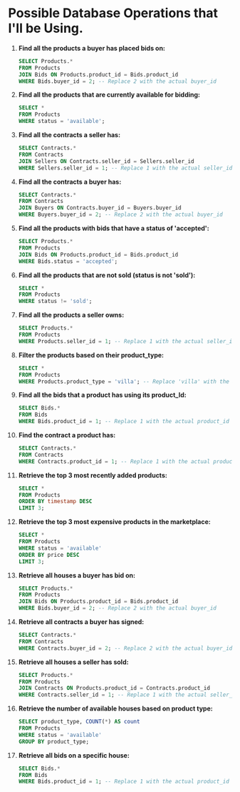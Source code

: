 # Possible Database Operations that I'll be Using.

1. **Find all the products a buyer has placed bids on:**

    ```sql
    SELECT Products.*
    FROM Products
    JOIN Bids ON Products.product_id = Bids.product_id
    WHERE Bids.buyer_id = 2; -- Replace 2 with the actual buyer_id
    ```

2. **Find all the products that are currently available for bidding:**

    ```sql
    SELECT *
    FROM Products
    WHERE status = 'available';
    ```

3. **Find all the contracts a seller has:**

    ```sql
    SELECT Contracts.*
    FROM Contracts
    JOIN Sellers ON Contracts.seller_id = Sellers.seller_id
    WHERE Sellers.seller_id = 1; -- Replace 1 with the actual seller_id
    ```

4. **Find all the contracts a buyer has:**

    ```sql
    SELECT Contracts.*
    FROM Contracts
    JOIN Buyers ON Contracts.buyer_id = Buyers.buyer_id
    WHERE Buyers.buyer_id = 2; -- Replace 2 with the actual buyer_id
    ```

5. **Find all the products with bids that have a status of 'accepted':**

    ```sql
    SELECT Products.*
    FROM Products
    JOIN Bids ON Products.product_id = Bids.product_id
    WHERE Bids.status = 'accepted';
    ```

6. **Find all the products that are not sold (status is not 'sold'):**

    ```sql
    SELECT *
    FROM Products
    WHERE status != 'sold';
    ```

7. **Find all the products a seller owns:**

    ```sql
    SELECT Products.*
    FROM Products
    WHERE Products.seller_id = 1; -- Replace 1 with the actual seller_id
    ```

8. **Filter the products based on their product_type:**

    ```sql
    SELECT *
    FROM Products
    WHERE Products.product_type = 'villa'; -- Replace 'villa' with the actual product_type
    ```

9. **Find all the bids that a product has using its product_Id:**

    ```sql
    SELECT Bids.*
    FROM Bids
    WHERE Bids.product_id = 1; -- Replace 1 with the actual product_id
    ```

10. **Find the contract a product has:**

    ```sql
    SELECT Contracts.*
    FROM Contracts
    WHERE Contracts.product_id = 1; -- Replace 1 with the actual product_id
    ```

11. **Retrieve the top 3 most recently added products:**

    ```sql
    SELECT *
    FROM Products
    ORDER BY timestamp DESC
    LIMIT 3;
    ```

12. **Retrieve the top 3 most expensive products in the marketplace:**

    ```sql
    SELECT *
    FROM Products
    WHERE status = 'available'
    ORDER BY price DESC
    LIMIT 3;
    ```

13. **Retrieve all houses a buyer has bid on:**

    ```sql
    SELECT Products.*
    FROM Products
    JOIN Bids ON Products.product_id = Bids.product_id
    WHERE Bids.buyer_id = 2; -- Replace 2 with the actual buyer_id
    ```

14. **Retrieve all contracts a buyer has signed:**

    ```sql
    SELECT Contracts.*
    FROM Contracts
    WHERE Contracts.buyer_id = 2; -- Replace 2 with the actual buyer_id
    ```

15. **Retrieve all houses a seller has sold:**

    ```sql
    SELECT Products.*
    FROM Products
    JOIN Contracts ON Products.product_id = Contracts.product_id
    WHERE Contracts.seller_id = 1; -- Replace 1 with the actual seller_id
    ```

16. **Retrieve the number of available houses based on product type:**

    ```sql
    SELECT product_type, COUNT(*) AS count
    FROM Products
    WHERE status = 'available'
    GROUP BY product_type;
    ```

17. **Retrieve all bids on a specific house:**

    ```sql
    SELECT Bids.*
    FROM Bids
    WHERE Bids.product_id = 1; -- Replace 1 with the actual product_id
    ```
